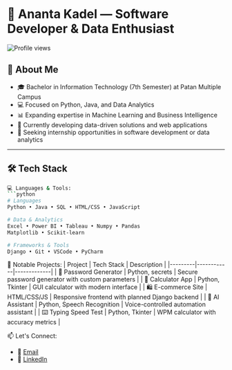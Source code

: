 # 🚀 Ananta Kadel — Software Developer & Data Enthusiast

![Profile views](https://komarev.com/ghpvc/?username=Anantakadel&color=blueviolet&style=flat)

## 👋 About Me
- 🎓 Bachelor in Information Technology (7th Semester) at Patan Multiple Campus
- 💻 Focused on Python, Java, and Data Analytics
- 📊 Expanding expertise in Machine Learning and Business Intelligence
- 🌱 Currently developing data-driven solutions and web applications
- 💼 Seeking internship opportunities in software development or data analytics

---

## 🛠️ Tech Stack
```bash
💻 Languages & Tools:
```python
# Languages
Python • Java • SQL • HTML/CSS • JavaScript

# Data & Analytics
Excel • Power BI • Tableau • Numpy • Pandas
Matplotlib • Scikit-learn

# Frameworks & Tools
Django • Git • VSCode • PyCharm
```

🚀 Notable Projects:
| Project | Tech Stack | Description |
|---------|------------|-------------|
| 🔐 Password Generator | Python, secrets | Secure password generator with custom parameters |
| 🧮 Calculator App | Python, Tkinter | GUI calculator with modern interface |
| 🛍️ E-commerce Site | HTML/CSS/JS | Responsive frontend with planned Django backend |
| 🤖 AI Assistant | Python, Speech Recognition | Voice-controlled automation assistant |
| ⌨️ Typing Speed Test | Python, Tkinter | WPM calculator with accuracy metrics |

📫 Let's Connect:
- 📧 [Email](mailto:anantakadel01@gmail.com)
- 💼 [LinkedIn](https://www.linkedin.com/in/ananta-kadel-943735215)
